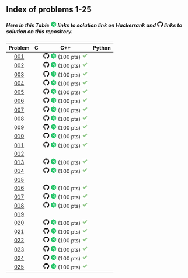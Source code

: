 ## Index of problems 1-25

##### Here in this Table [![image](../img/HR.png)](#) links to solution link on Hackerrank and [![image](../img/GH.png)](#) links to solution on this repository.

| Problem | C | C++ | Python |
| :-----: | :-----: | :-----: | :-----: |
| [001](https://www.hackerrank.com/contests/projecteuler/challenges/euler001) | | [![image](../img/GH.png)](../1-25/001.cpp)  [![image](../img/HR.png)](https://www.hackerrank.com/contests/projecteuler/challenges/euler001/submissions/code/1300482646) (100 pts) [![image](../img/AC.png)](#) | |
| [002](https://www.hackerrank.com/contests/projecteuler/challenges/euler002) | | [![image](../img/GH.png)](../1-25/002.cpp)  [![image](../img/HR.png)](https://www.hackerrank.com/contests/projecteuler/challenges/euler002/submissions/code/1300919731) (100 pts) [![image](../img/AC.png)](#) | |
| [003](https://www.hackerrank.com/contests/projecteuler/challenges/euler003) | | [![image](../img/GH.png)](../1-25/003.cpp)  [![image](../img/HR.png)](https://www.hackerrank.com/contests/projecteuler/challenges/euler003/submissions/code/1301000467) (100 pts) [![image](../img/AC.png)](#) | |
| [004](https://www.hackerrank.com/contests/projecteuler/challenges/euler004) | | [![image](../img/GH.png)](../1-25/004.cpp)  [![image](../img/HR.png)](https://www.hackerrank.com/contests/projecteuler/challenges/euler004/submissions/code/7374534) (100 pts) [![image](../img/AC.png)](#) | |
| [005](https://www.hackerrank.com/contests/projecteuler/challenges/euler005) | | [![image](../img/GH.png)](../1-25/005.cpp)  [![image](../img/HR.png)](https://www.hackerrank.com/contests/projecteuler/challenges/euler005/submissions/code/7540452) (100 pts) [![image](../img/AC.png)](#) | |
| [006](https://www.hackerrank.com/contests/projecteuler/challenges/euler006) | | [![image](../img/GH.png)](../1-25/006.cpp)  [![image](../img/HR.png)](https://www.hackerrank.com/contests/projecteuler/challenges/euler006/submissions/code/7540681) (100 pts) [![image](../img/AC.png)](#) | |
| [007](https://www.hackerrank.com/contests/projecteuler/challenges/euler007) | | [![image](../img/GH.png)](../1-25/007.cpp)  [![image](../img/HR.png)](https://www.hackerrank.com/contests/projecteuler/challenges/euler007/submissions/code/7544419) (100 pts) [![image](../img/AC.png)](#) | |
| [008](https://www.hackerrank.com/contests/projecteuler/challenges/euler008) | | [![image](../img/GH.png)](../1-25/008.cpp)  [![image](../img/HR.png)](https://www.hackerrank.com/contests/projecteuler/challenges/euler008/submissions/code/7544520) (100 pts) [![image](../img/AC.png)](#) | |
| [009](https://www.hackerrank.com/contests/projecteuler/challenges/euler009) | | [![image](../img/GH.png)](../1-25/009.cpp)  [![image](../img/HR.png)](https://www.hackerrank.com/contests/projecteuler/challenges/euler009/submissions/code/7562014) (100 pts) [![image](../img/AC.png)](#) | |
| [010](https://www.hackerrank.com/contests/projecteuler/challenges/euler010) | | [![image](../img/GH.png)](../1-25/010.cpp)  [![image](../img/HR.png)](https://www.hackerrank.com/contests/projecteuler/challenges/euler010/submissions/code/7588582) (100 pts) [![image](../img/AC.png)](#) | |
| [011](https://www.hackerrank.com/contests/projecteuler/challenges/euler011) | | [![image](../img/GH.png)](../1-25/011.cpp)  [![image](../img/HR.png)](https://www.hackerrank.com/contests/projecteuler/challenges/euler011/submissions/code/7700954) (100 pts) [![image](../img/AC.png)](#) | |
| [012](https://www.hackerrank.com/contests/projecteuler/challenges/euler012) | | | |
| [013](https://www.hackerrank.com/contests/projecteuler/challenges/euler013) | | [![image](../img/GH.png)](../1-25/013.cpp)  [![image](../img/HR.png)](https://www.hackerrank.com/contests/projecteuler/challenges/euler013/submissions/code/1300016437) (100 pts) [![image](../img/AC.png)](#) | |
| [014](https://www.hackerrank.com/contests/projecteuler/challenges/euler014) | | [![image](../img/GH.png)](../1-25/014.cpp)  [![image](../img/HR.png)](https://www.hackerrank.com/contests/projecteuler/challenges/euler014/submissions/code/1300016609) (100 pts) [![image](../img/AC.png)](#) | |
| [015](https://www.hackerrank.com/contests/projecteuler/challenges/euler015) | | | |
| [016](https://www.hackerrank.com/contests/projecteuler/challenges/euler016) | | [![image](../img/GH.png)](../1-25/016.cpp)  [![image](../img/HR.png)](https://www.hackerrank.com/contests/projecteuler/challenges/euler016/submissions/code/1300104406) (100 pts) [![image](../img/AC.png)](#) | |
| [017](https://www.hackerrank.com/contests/projecteuler/challenges/euler017) | | [![image](../img/GH.png)](../1-25/017.cpp)  [![image](../img/HR.png)](https://www.hackerrank.com/contests/projecteuler/challenges/euler017/submissions/code/1300404755) (100 pts) [![image](../img/AC.png)](#) | |
| [018](https://www.hackerrank.com/contests/projecteuler/challenges/euler018) | | [![image](../img/GH.png)](../1-25/018.cpp)  [![image](../img/HR.png)](https://www.hackerrank.com/contests/projecteuler/challenges/euler018/submissions/code/1300194148) (100 pts) [![image](../img/AC.png)](#) | |
| [019](https://www.hackerrank.com/contests/projecteuler/challenges/euler019) | | | |
| [020](https://www.hackerrank.com/contests/projecteuler/challenges/euler020) | | [![image](../img/GH.png)](../1-25/020.cpp)  [![image](../img/HR.png)](https://www.hackerrank.com/contests/projecteuler/challenges/euler020/submissions/code/1300213495) (100 pts) [![image](../img/AC.png)](#) | |
| [021](https://www.hackerrank.com/contests/projecteuler/challenges/euler021) | | [![image](../img/GH.png)](../1-25/021.cpp)  [![image](../img/HR.png)](https://www.hackerrank.com/contests/projecteuler/challenges/euler021/submissions/code/1300487292) (100 pts) [![image](../img/AC.png)](#) | |
| [022](https://www.hackerrank.com/contests/projecteuler/challenges/euler022) | | [![image](../img/GH.png)](../1-25/022.cpp)  [![image](../img/HR.png)](https://www.hackerrank.com/contests/projecteuler/challenges/euler022/submissions/code/1300215695) (100 pts) [![image](../img/AC.png)](#) | |
| [023](https://www.hackerrank.com/contests/projecteuler/challenges/euler023) | | [![image](../img/GH.png)](../1-25/023.cpp)  [![image](../img/HR.png)](https://www.hackerrank.com/contests/projecteuler/challenges/euler023/submissions/code/1300218206) (100 pts) [![image](../img/AC.png)](#) | |
| [024](https://www.hackerrank.com/contests/projecteuler/challenges/euler024) | | [![image](../img/GH.png)](../1-25/024.cpp)  [![image](../img/HR.png)](https://www.hackerrank.com/contests/projecteuler/challenges/euler024/submissions/code/1300616399) (100 pts) [![image](../img/AC.png)](#) | |
| [025](https://www.hackerrank.com/contests/projecteuler/challenges/euler025) | | [![image](../img/GH.png)](../1-25/025.cpp)  [![image](../img/HR.png)](https://www.hackerrank.com/contests/projecteuler/challenges/euler025/submissions/code/1300219496) (100 pts) [![image](../img/AC.png)](#) | |
